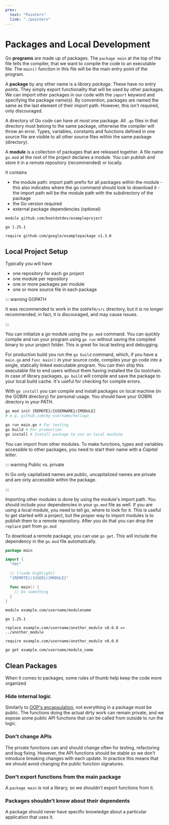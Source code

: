 ```yaml
---
prev:
  text: "Pointers"
  link: "./pointers"
---
```


# Packages and Local Development

Go **programs** are made up of packages. The `package main` at the top of the file tells the compiler, that we want to compile the code to an executable file. The `main()` function in this file will be the main entry point of the program.

A **package** by any other name is a _library package_. These have no entry points. They simply export functionality that will be used by other packages. We can import other packages in our code with the `import` keyword and specifying the package name(s). By convention, packages are named the same as the last element of their import path. However, this _isn't_ required, only discouraged.

A directory of Go code can have _at most_ one package. All `.go` files in that directory must belong to the same package, otherwise the compiler will throw an error. Types, variables, constants and functions defined in one source file are visible to all other source files within the same package (directory).

A **module** is a collection of packages that are released together. A file name `go.mod` at the root of the project declares a module. You can publish and store it in a remote repository (recommended) or locally.

It contains

- the module path: import path prefix for all packages within the module - this also indicates where the go command should look to download it - the import path will be the module path with the subdirectory of the package
- the Go version required
- external package dependencies (optional)

```text
module github.com/bootdotdev/exampleproject

go 1.25.1

require github.com/google/examplepackage v1.3.0
```

## Local Project Setup

Typically you will have

- one repository for each go project
- one module per repository
- one or more packages per module
- one or more source file in each package

::: warning GOPATH

It was recommended to work in the `$GOPATH/src` directory, but it is no longer recommended, in fact, it is discouraged, and may cause issues.

:::

You can initialize a go module using the `go mod` command. You can quickly compile and run your program using `go run` without saving the compiled binary to your project folder. This is great for local testing and debugging.

For production build you run the `go build` command, which, if you have a `main.go` and `func main()` in your source code, compiles your go code into a single, statically linked executable program. You can then ship this executable file to end users without them having installed the Go toolchain. In case of library packages, `go build` will compile and save the package to your local build cache. It's useful for checking for compile errors.

With `go install` you can compile and install packages on local machine (in the GOBIN directory) for personal usage. You should have your GOBIN directory in your PATH.

```bash
go mod init {REMOTE}/{USERNAME}/{MODULE}
# e.g. github.com/my_username/hellogo

go run main.go # For testing
go build # For production
go install # Install package to use on local machine
```

You can import from other modules. To make functions, types and variables accessible to other packages, you need to start their name with a _Capital letter_.

::: warning Public vs. private

In Go only capitalized names are public, uncapitalized names are private and are only accessible within the package.

:::

Importing other modules is done by using the module's import path. You should include your dependencies in your `go.mod` file as well. If you are using a local module, you need to tell go, where to look for it. This is useful to get started with a project, but the _proper_ way to import modules is to publish them to a remote repository. After you do that you can drop the `replace` part from `go.mod`

To download a remote package, you can use `go get`. This will include the dependency in the `go.mod` file automatically.

```go
package main

import {
  "fmt"

  // [!code highlight]
  "{REMOTE}/{USER}/{MODULE}"

  func main() {
    // Do something
  }
}
```

```text
module example.com/username/modulename

go 1.25.1

replace example.com/username/another_module v0.0.0 => ../another_module

require example.com/username/another_module v0.0.0
```

```bash
go get example.com/username/module_name
```

## Clean Packages

When it comes to packages, some rules of thumb help keep the code more organized

### Hide internal logic

Similarly to [OOP's encapsulation](/advanced-concepts/oop#core-principles), not everything in a package must be public. The functions doing the actual dirty work can remain private, and we expose some public API functions that can be called from outside to run the logic.

### Don't change APIs

The private functions can and should change often for testing, refactoring and bug fixing. However, the API functions should be stable so we don't introduce breaking changes with each update. In practice this means that we should avoid changing the public function signatures.

### Don't export functions from the main package

A `package main` is not a library, so we shouldn't export functions from it.

### Packages shouldn't know about their dependents

A package should never have specific knowledge about a particular application that uses it.
